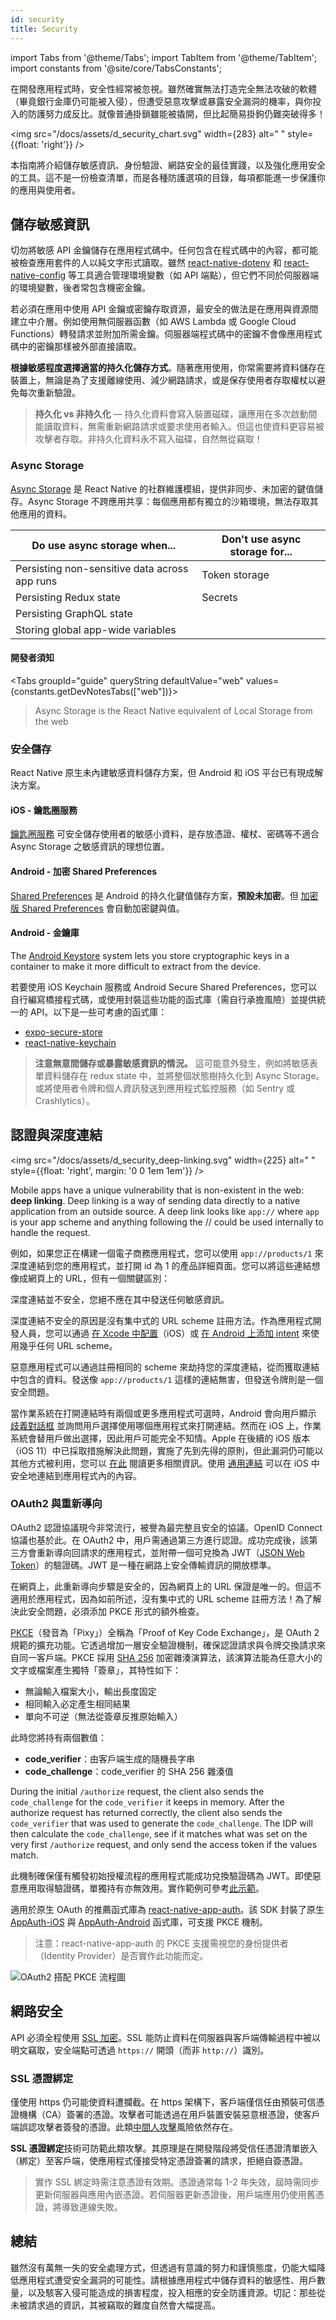 ```yaml
---
id: security
title: Security
---
```


import Tabs from '@theme/Tabs'; import TabItem from '@theme/TabItem'; import constants from '@site/core/TabsConstants';

在開發應用程式時，安全性經常被忽視。雖然確實無法打造完全無法攻破的軟體（畢竟銀行金庫仍可能被入侵），但遭受惡意攻擊或暴露安全漏洞的機率，與你投入的防護努力成反比。就像普通掛鎖雖能被撬開，但比起簡易掛鉤仍難突破得多！

<img src="/docs/assets/d_security_chart.svg" width={283} alt=" " style={{float: 'right'}} />

本指南將介紹儲存敏感資訊、身份驗證、網路安全的最佳實踐，以及強化應用安全的工具。這不是一份檢查清單，而是各種防護選項的目錄，每項都能進一步保護你的應用與使用者。

## 儲存敏感資訊

切勿將敏感 API 金鑰儲存在應用程式碼中。任何包含在程式碼中的內容，都可能被檢查應用套件的人以純文字形式讀取。雖然 [react-native-dotenv](https://github.com/goatandsheep/react-native-dotenv) 和 [react-native-config](https://github.com/luggit/react-native-config/) 等工具適合管理環境變數（如 API 端點），但它們不同於伺服器端的環境變數，後者常包含機密金鑰。

若必須在應用中使用 API 金鑰或密鑰存取資源，最安全的做法是在應用與資源間建立中介層。例如使用無伺服器函數（如 AWS Lambda 或 Google Cloud Functions）轉發請求並附加所需金鑰。伺服器端程式碼中的密鑰不會像應用程式碼中的密鑰那樣被外部直接讀取。

**根據敏感程度選擇適當的持久化儲存方式**。隨著應用使用，你常需要將資料儲存在裝置上，無論是為了支援離線使用、減少網路請求，或是保存使用者存取權杖以避免每次重新驗證。

> **持久化 vs 非持久化** — 持久化資料會寫入裝置磁碟，讓應用在多次啟動間能讀取資料，無需重新網路請求或要求使用者輸入。但這也使資料更容易被攻擊者存取。非持久化資料永不寫入磁碟，自然無從竊取！

### Async Storage

[Async Storage](https://github.com/react-native-async-storage/async-storage) 是 React Native 的社群維護模組，提供非同步、未加密的鍵值儲存。Async Storage 不跨應用共享：每個應用都有獨立的沙箱環境，無法存取其他應用的資料。

| **Do** use async storage when...              | **Don't** use async storage for... |
| --------------------------------------------- | ---------------------------------- |
| Persisting non-sensitive data across app runs | Token storage                      |
| Persisting Redux state                        | Secrets                            |
| Persisting GraphQL state                      |                                    |
| Storing global app-wide variables             |                                    |

#### 開發者須知

<Tabs groupId="guide" queryString defaultValue="web" values={constants.getDevNotesTabs(["web"])}>

<TabItem value="web">

> Async Storage is the React Native equivalent of Local Storage from the web

</TabItem>
</Tabs>

### 安全儲存

React Native 原生未內建敏感資料儲存方案，但 Android 和 iOS 平台已有現成解決方案。

#### iOS - 鑰匙圈服務

[鑰匙圈服務](https://developer.apple.com/documentation/security/keychain_services) 可安全儲存使用者的敏感小資料，是存放憑證、權杖、密碼等不適合 Async Storage 之敏感資訊的理想位置。

#### Android - 加密 Shared Preferences

[Shared Preferences](https://developer.android.com/reference/android/content/SharedPreferences) 是 Android 的持久化鍵值儲存方案，**預設未加密**。但 [加密版 Shared Preferences](https://developer.android.com/topic/security/data) 會自動加密鍵與值。

#### Android - 金鑰庫

The [Android Keystore](https://developer.android.com/training/articles/keystore) system lets you store cryptographic keys in a container to make it more difficult to extract from the device.

若要使用 iOS Keychain 服務或 Android Secure Shared Preferences，您可以自行編寫橋接程式碼，或使用封裝這些功能的函式庫（需自行承擔風險）並提供統一的 API。以下是一些可考慮的函式庫：

- [expo-secure-store](https://docs.expo.dev/versions/latest/sdk/securestore/)
- [react-native-keychain](https://github.com/oblador/react-native-keychain)

> **注意無意間儲存或暴露敏感資訊的情況。** 這可能意外發生，例如將敏感表單資料儲存在 redux state 中，並將整個狀態樹持久化到 Async Storage。或將使用者令牌和個人資訊發送到應用程式監控服務（如 Sentry 或 Crashlytics）。

## 認證與深度連結

<img src="/docs/assets/d_security_deep-linking.svg" width={225} alt=" " style={{float: 'right', margin: '0 0 1em 1em'}} />

Mobile apps have a unique vulnerability that is non-existent in the web: **deep linking**. Deep linking is a way of sending data directly to a native application from an outside source. A deep link looks like `app://` where `app` is your app scheme and anything following the // could be used internally to handle the request.

例如，如果您正在構建一個電子商務應用程式，您可以使用 `app://products/1` 來深度連結到您的應用程式，並打開 id 為 1 的產品詳細頁面。您可以將這些連結想像成網頁上的 URL，但有一個關鍵區別：

深度連結並不安全，您絕不應在其中發送任何敏感資訊。

深度連結不安全的原因是沒有集中式的 URL scheme 註冊方法。作為應用程式開發人員，您可以通過 [在 Xcode 中配置](https://developer.apple.com/documentation/uikit/inter-process_communication/allowing_apps_and_websites_to_link_to_your_content/defining_a_custom_url_scheme_for_your_app)（iOS）或 [在 Android 上添加 intent](https://developer.android.com/training/app-links/deep-linking) 來使用幾乎任何 URL scheme。

惡意應用程式可以通過註冊相同的 scheme 來劫持您的深度連結，從而獲取連結中包含的資料。發送像 `app://products/1` 這樣的連結無害，但發送令牌則是一個安全問題。

當作業系統在打開連結時有兩個或更多應用程式可選時，Android 會向用戶顯示 [歧義對話框](https://developer.android.com/training/basics/intents/sending#disambiguation-dialog) 並詢問用戶選擇使用哪個應用程式來打開連結。然而在 iOS 上，作業系統會替用戶做出選擇，因此用戶可能完全不知情。Apple 在後續的 iOS 版本（iOS 11）中已採取措施解決此問題，實施了先到先得的原則，但此漏洞仍可能以其他方式被利用，您可以 [在此](https://thehackernews.com/2019/07/ios-custom-url-scheme.html) 閱讀更多相關資訊。使用 [通用連結](https://developer.apple.com/ios/universal-links/) 可以在 iOS 中安全地連結到應用程式內的內容。

### OAuth2 與重新導向

OAuth2 認證協議現今非常流行，被譽為最完整且安全的協議。OpenID Connect 協議也基於此。在 OAuth2 中，用戶需通過第三方進行認證。成功完成後，該第三方會重新導向回請求的應用程式，並附帶一個可兌換為 JWT（[JSON Web Token](https://jwt.io/introduction/)）的驗證碼。JWT 是一種在網路上安全傳輸資訊的開放標準。

在網頁上，此重新導向步驟是安全的，因為網頁上的 URL 保證是唯一的。但這不適用於應用程式，因為如前所述，沒有集中式的 URL scheme 註冊方法！為了解決此安全問題，必須添加 PKCE 形式的額外檢查。

[PKCE](https://oauth.net/2/pkce/)（發音為「Pixy」）全稱為「Proof of Key Code Exchange」，是 OAuth 2 規範的擴充功能。它透過增加一層安全驗證機制，確保認證請求與令牌交換請求來自同一客戶端。PKCE 採用 [SHA 256](https://www.movable-type.co.uk/scripts/sha256.html) 加密雜湊演算法，該演算法能為任意大小的文字或檔案產生獨特「簽章」，其特性如下：

- 無論輸入檔案大小，輸出長度固定
- 相同輸入必定產生相同結果
- 單向不可逆（無法從簽章反推原始輸入）

此時您將持有兩個數值：

- **code_verifier**：由客戶端生成的隨機長字串
- **code_challenge**：code_verifier 的 SHA 256 雜湊值

During the initial `/authorize` request, the client also sends the `code_challenge` for the `code_verifier` it keeps in memory. After the authorize request has returned correctly, the client also sends the `code_verifier` that was used to generate the `code_challenge`. The IDP will then calculate the `code_challenge`, see if it matches what was set on the very first `/authorize` request, and only send the access token if the values match.

此機制確保僅有觸發初始授權流程的應用程式能成功兌換驗證碼為 JWT。即使惡意應用取得驗證碼，單獨持有亦無效用。實作範例可參考[此示範](https://aaronparecki.com/oauth-2-simplified/#mobile-apps)。

適用於原生 OAuth 的推薦函式庫為 [react-native-app-auth](https://github.com/FormidableLabs/react-native-app-auth)。該 SDK 封裝了原生 [AppAuth-iOS](https://github.com/openid/AppAuth-iOS) 與 [AppAuth-Android](https://github.com/openid/AppAuth-Android) 函式庫，可支援 PKCE 機制。

> 注意：react-native-app-auth 的 PKCE 支援需視您的身份提供者（Identity Provider）是否實作此功能而定。

![OAuth2 搭配 PKCE 流程圖](/docs/assets/diagram_pkce.svg)

## 網路安全

API 必須全程使用 [SSL 加密](https://www.ssl.com/faqs/faq-what-is-ssl/)。SSL 能防止資料在伺服器與客戶端傳輸過程中被以明文竊取，安全端點可透過 `https://` 開頭（而非 `http://`）識別。

### SSL 憑證綁定

僅使用 https 仍可能使資料遭攔截。在 https 架構下，客戶端僅信任由預裝可信憑證機構（CA）簽署的憑證。攻擊者可能透過在用戶裝置安裝惡意根憑證，使客戶端誤認攻擊者簽發的憑證。此類[中間人攻擊](https://en.wikipedia.org/wiki/Man-in-the-middle_attack)風險依然存在。

**SSL 憑證綁定**技術可防範此類攻擊。其原理是在開發階段將受信任憑證清單嵌入（綁定）至客戶端，使應用程式僅接受特定憑證簽署的請求，拒絕自簽憑證。

> 實作 SSL 綁定時需注意憑證有效期。憑證通常每 1-2 年失效，屆時需同步更新伺服器與應用內嵌憑證。若伺服器更新憑證後，用戶端應用仍使用舊憑證，將導致連線失敗。

## 總結

雖然沒有萬無一失的安全處理方式，但透過有意識的努力和謹慎態度，仍能大幅降低應用程式遭受安全漏洞的可能性。請根據應用程式中儲存資料的敏感性、用戶數量，以及駭客入侵可能造成的損害程度，投入相應的安全防護資源。切記：那些從未被請求過的資訊，其被竊取的難度自然會大幅提高。
